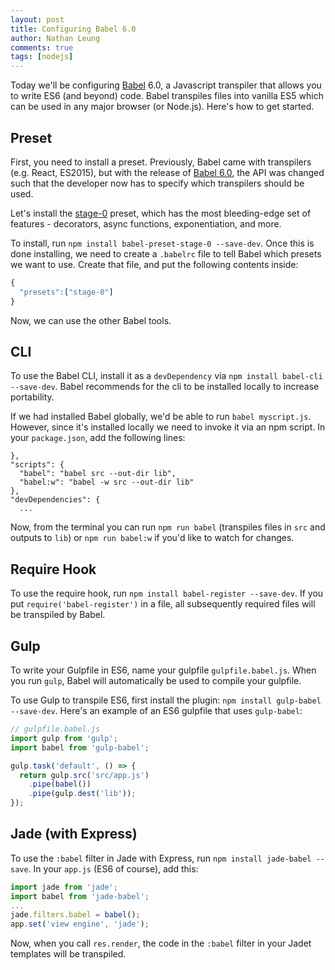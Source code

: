 ```yaml
---
layout: post
title: Configuring Babel 6.0
author: Nathan Leung
comments: true
tags: [nodejs]
---
```

Today we'll be configuring [Babel](https://babeljs.io/) 6.0, a Javascript transpiler that allows you to write ES6 (and beyond) code.  Babel transpiles files into vanilla ES5 which can be used in any major browser (or Node.js).  Here's how to get started.

## Preset
First, you need to install a preset.  Previously, Babel came with transpilers (e.g. React, ES2015), but with the release of [Babel 6.0](https://babeljs.io/blog/2015/10/29/6.0.0/), the API was changed such that the developer now has to specify which transpilers should be used.

Let's install the [stage-0](https://babeljs.io/docs/plugins/preset-stage-0/) preset, which has the most bleeding-edge set of 
features - decorators, async functions, exponentiation, and more.

To install, run `npm install babel-preset-stage-0 --save-dev`.  Once this is done installing, we need to create a `.babelrc` file to
tell Babel which presets we want to use.  Create that file, and put the following contents inside:

```js
{
  "presets":["stage-0"]
}
```

Now, we can use the other Babel tools.

## CLI
To use the Babel CLI, install it as a `devDependency` via `npm install babel-cli --save-dev`.  Babel recommends for the cli to be installed locally
to increase portability.

If we had installed Babel globally, we'd be able to run `babel myscript.js`. However, since it's installed locally we need to invoke
it via an npm script.  In your `package.json`, add the following lines:

```
},
"scripts": {
  "babel": "babel src --out-dir lib",
  "babel:w": "babel -w src --out-dir lib"
},
"devDependencies": {
  ...
```

Now, from the terminal you can run `npm run babel` (transpiles files in `src` and outputs to `lib`) or `npm run babel:w` if you'd
like to watch for changes.

## Require Hook
To use the require hook, run `npm install babel-register --save-dev`.  If you put `require('babel-register')` in a file, all
subsequently required files will be transpiled by Babel.

## Gulp
To write your Gulpfile in ES6, name your gulpfile `gulpfile.babel.js`.  When you run `gulp`, Babel will automatically be used to
compile your gulpfile.

To use Gulp to transpile ES6, first install the plugin: `npm install gulp-babel --save-dev`.  Here's an example of an ES6 gulpfile
that uses `gulp-babel`:

```js
// gulpfile.babel.js
import gulp from 'gulp';
import babel from 'gulp-babel';

gulp.task('default', () => {
  return gulp.src('src/app.js')
    .pipe(babel())
    .pipe(gulp.dest('lib'));
});
```

## Jade (with Express)
To use the `:babel` filter in Jade with Express, run `npm install jade-babel --save`.  In your `app.js` (ES6 of course), add this:

```js
import jade from 'jade';
import babel from 'jade-babel';
...
jade.filters.babel = babel();
app.set('view engine', 'jade');
```
Now, when you call `res.render`, the code in the `:babel` filter in your Jadet templates will be transpiled.
